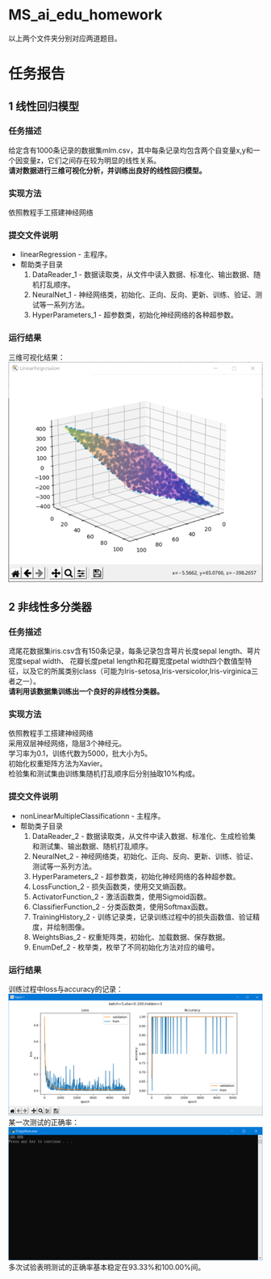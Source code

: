 # MS_ai_edu_homework
以上两个文件夹分别对应两道题目。</br>
# 任务报告
## 1 线性回归模型</br>
### 任务描述</br>
给定含有1000条记录的数据集mlm.csv，其中每条记录均包含两个自变量x,y和一个因变量z，它们之间存在较为明显的线性关系。</br>
**请对数据进行三维可视化分析，并训练出良好的线性回归模型。**</br>
### 实现方法</br>
依照教程手工搭建神经网络</br>
### 提交文件说明</br>
* linearRegression - 主程序。
* 帮助类子目录
  1. DataReader_1 - 数据读取类，从文件中读入数据、标准化、输出数据、随机打乱顺序。</br>
  2. NeuralNet_1 - 神经网络类，初始化、正向、反向、更新、训练、验证、测试等一系列方法。</br>
  3. HyperParameters_1 - 超参数类，初始化神经网络的各种超参数。</br>
### 运行结果</br>
三维可视化结果：</br>
![avatar](https://github.com/seeeagull/MS_ai_edu_homework/blob/main/Mlm/resultMlm.png)
## 2 非线性多分类器</br>
### 任务描述</br>
鸢尾花数据集iris.csv含有150条记录，每条记录包含萼片长度sepal length、萼片宽度sepal width、 花瓣长度petal length和花瓣宽度petal width四个数值型特征，以及它的所属类别class（可能为Iris-setosa,Iris-versicolor,Iris-virginica三者之一）。</br>
**请利用该数据集训练出一个良好的非线性分类器。**</br>
### 实现方法</br>
依照教程手工搭建神经网络</br>
采用双层神经网络，隐层3个神经元。</br>
学习率为0.1，训练代数为5000，批大小为5。</br>
初始化权重矩阵方法为Xavier。</br>
检验集和测试集由训练集随机打乱顺序后分别抽取10%构成。</br>
### 提交文件说明</br>
* nonLinearMultipleClassificationn - 主程序。
* 帮助类子目录
  1. DataReader_2 - 数据读取类，从文件中读入数据、标准化、生成检验集和测试集、输出数据、随机打乱顺序。</br>
  2. NeuralNet_2 - 神经网络类，初始化、正向、反向、更新、训练、验证、测试等一系列方法。</br>
  3. HyperParameters_2 - 超参数类，初始化神经网络的各种超参数。</br>
  4. LossFunction_2 - 损失函数类，使用交叉熵函数。</br>
  5. ActivatorFunction_2 - 激活函数类，使用Sigmoid函数。</br>
  6. ClassifierFunction_2 - 分类函数类，使用Softmax函数。</br>
  7. TrainingHistory_2 - 训练记录类，记录训练过程中的损失函数值、验证精度，并绘制图像。</br>
  8. WeightsBias_2 - 权重矩阵类，初始化、加载数据、保存数据。</br>
  9. EnumDef_2 - 枚举类，枚举了不同初始化方法对应的编号。</br>
### 运行结果</br>
训练过程中loss与accuracy的记录：</br>
![avatar](https://github.com/seeeagull/MS_ai_edu_homework/blob/main/Iris/lossAndAccuracy.png)
某一次测试的正确率：</br>
![avatar](https://github.com/seeeagull/MS_ai_edu_homework/blob/main/Iris/result.png)
多次试验表明测试的正确率基本稳定在93.33%和100.00%间。</br>
